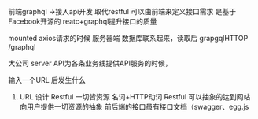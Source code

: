 前端graphql ->接入api开发 取代restful
可以由前端来定义接口需求 是基于Facebook开源的
reatc+graphql提升接口的质量

mounted axios请求的时候
服务器端 数据库联系起来，读取后 grapgqlHTTOP /graphql

大公司 server API为各条业务线提供API服务的时候，

输入一个URL 后发生什么
1. URL 设计 Restful
一切皆资源  名词+HTTP动词 Restful 可以抽象的达到网站向用户提供一切资源的抽象 
前后端的接口虽有接口文档（swagger、egg.js
